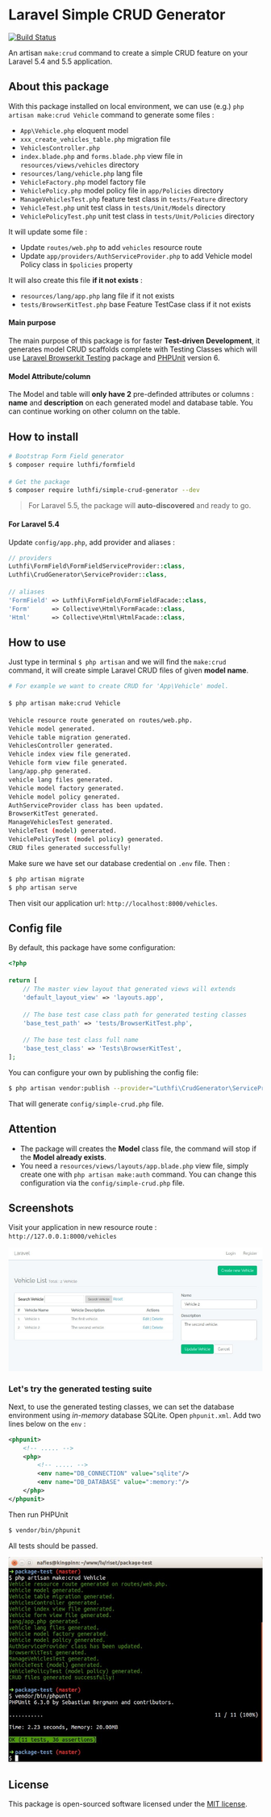 # Laravel Simple CRUD Generator
[![Build Status](https://travis-ci.org/nafiesl/SimpleCrudGenerator.svg?branch=master)](https://travis-ci.org/nafiesl/SimpleCrudGenerator)

An artisan `make:crud` command to create a simple CRUD feature on your Laravel 5.4 and 5.5 application.

## About this package
With this package installed on local environment, we can use (e.g.) `php artisan make:crud Vehicle` command to generate some files :
- `App\Vehicle.php` eloquent model
- `xxx_create_vehicles_table.php` migration file
- `VehiclesController.php`
- `index.blade.php` and `forms.blade.php` view file in `resources/views/vehicles` directory
- `resources/lang/vehicle.php` lang file
- `VehicleFactory.php` model factory file
- `VehiclePolicy.php` model policy file in `app/Policies` directory
- `ManageVehiclesTest.php` feature test class in `tests/Feature` directory
- `VehicleTest.php` unit test class in `tests/Unit/Models` directory
- `VehiclePolicyTest.php` unit test class in `tests/Unit/Policies` directory

It will update some file :
- Update `routes/web.php` to add `vehicles` resource route
- Update `app/providers/AuthServiceProvider.php` to add Vehicle model Policy class in `$policies` property

It will also create this file **if it not exists** :
- `resources/lang/app.php` lang file if it not exists
- `tests/BrowserKitTest.php` base Feature TestCase class if it not exists

#### Main purpose

The main purpose of this package is for faster **Test-driven Development**, it generates model CRUD scaffolds complete with Testing Classes which will use [Laravel Browserkit Testing](https://github.com/laravel/browser-kit-testing) package and [PHPUnit](https://packagist.org/packages/phpunit/phpunit) version 6.

#### Model Attribute/column

The Model and table will **only have 2** pre-definded attributes or columns : **name** and **description** on each generated model and database table. You can continue working on other column on the table.

## How to install

```bash
# Bootstrap Form Field generator
$ composer require luthfi/formfield

# Get the package
$ composer require luthfi/simple-crud-generator --dev
```

> For Laravel 5.5, the package will **auto-discovered** and ready to go.

#### For Laravel 5.4

Update `config/app.php`, add provider and aliases :

```php
// providers
Luthfi\FormField\FormFieldServiceProvider::class,
Luthfi\CrudGenerator\ServiceProvider::class,

// aliases
'FormField' => Luthfi\FormField\FormFieldFacade::class,
'Form'      => Collective\Html\FormFacade::class,
'Html'      => Collective\Html\HtmlFacade::class,
```

## How to use
Just type in terminal `$ php artisan` and we will find the `make:crud` command, it will create simple Laravel CRUD files of given **model name**.

```bash
# For example we want to create CRUD for 'App\Vehicle' model.

$ php artisan make:crud Vehicle

Vehicle resource route generated on routes/web.php.
Vehicle model generated.
Vehicle table migration generated.
VehiclesController generated.
Vehicle index view file generated.
Vehicle form view file generated.
lang/app.php generated.
vehicle lang files generated.
Vehicle model factory generated.
Vehicle model policy generated.
AuthServiceProvider class has been updated.
BrowserKitTest generated.
ManageVehiclesTest generated.
VehicleTest (model) generated.
VehiclePolicyTest (model policy) generated.
CRUD files generated successfully!
```

Make sure we have set our database credential on `.env` file. Then :

```bash
$ php artisan migrate
$ php artisan serve
```

Then visit our application url: `http://localhost:8000/vehicles`.

## Config file

By default, this package have some configuration:

```php
<?php

return [
    // The master view layout that generated views will extends
    'default_layout_view' => 'layouts.app',

    // The base test case class path for generated testing classes
    'base_test_path' => 'tests/BrowserKitTest.php',

    // The base test class full name
    'base_test_class' => 'Tests\BrowserKitTest',
];
```

You can configure your own by publishing the config file:

```bash
$ php artisan vendor:publish --provider="Luthfi\CrudGenerator\ServiceProvider"
```

That will generate `config/simple-crud.php` file.

## Attention

- The package will creates the **Model** class file, the command will stop if the **Model already exists**.
- You need a `resources/views/layouts/app.blade.php` view file, simply create one with `php artisan make:auth` command. You can change this configuration via the `config/simple-crud.php` file.

## Screenshots

Visit your application in new resource route : `http://127.0.0.1:8000/vehicles`

![Generated CRUD page by Simple CRUD Generator](screenshots/simple-crud-generator-01.jpg)

### Let's try the generated testing suite

Next, to use the generated testing classes, we can set the database environment using *in-memory* database SQLite. Open `phpunit.xml`. Add two lines below on the `env` :

```xml
<phpunit>
    <!-- ..... -->
    <php>
        <!-- ..... -->
        <env name="DB_CONNECTION" value="sqlite"/>
        <env name="DB_DATABASE" value=":memory:"/>
    </php>
</phpunit>
```

Then run PHPUnit

```bash
$ vendor/bin/phpunit
```

All tests should be passed.

![Generated Testing Suite on Simple CRUD Generator](screenshots/simple-crud-generator-02.jpg)

## License

This package is open-sourced software licensed under the [MIT license](LICENSE).

